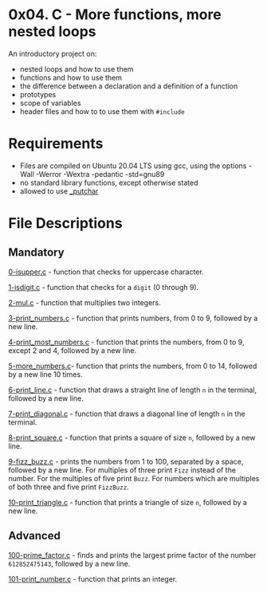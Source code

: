 # 0x04. C - More functions, more nested loops
An introductory project on:

- nested loops and how to use them
- functions and how to use them
- the difference between a declaration and a definition of a function
- prototypes
- scope of variables
- header files and how to to use them with `#include`
# Requirements
- Files are compiled on Ubuntu 20.04 LTS using gcc, using the options -Wall -Werror -Wextra -pedantic -std=gnu89
- no standard library functions, except otherwise stated
- allowed to use [_putchar](https://github.com/holbertonschool/_putchar.c/blob/master/_putchar.c)
# File Descriptions
## Mandatory
[0-isupper.c](https://github.com/Gbeminiyi2022/alx-low_level_programming/blob/main/0x04-more_functions_nested_loops/0-isupper.c) - function that checks for uppercase character.

[1-isdigit.c](https://github.com/Gbeminiyi2022/alx-low_level_programming/blob/main/0x04-more_functions_nested_loops/1-isdigit.c) - function that checks for a `digit` (0 through 9).

[2-mul.c](https://github.com/Gbeminiyi2022/alx-low_level_programming/blob/main/0x04-more_functions_nested_loops/2-mul.c) - function that multiplies two integers.

[3-print_numbers.c](https://github.com/Gbeminiyi2022/alx-low_level_programming/blob/main/0x04-more_functions_nested_loops/3-print_numbers.c) - function that prints numbers, from 0 to 9, followed by a new line.

[4-print_most_numbers.c](https://github.com/Gbeminiyi2022/alx-low_level_programming/blob/main/0x04-more_functions_nested_loops/4-print_most_numbers.c) - function that prints the numbers, from 0 to 9, except 2 and 4, followed by a new line.

[5-more_numbers.c](https://github.com/Gbeminiyi2022/alx-low_level_programming/blob/main/0x04-more_functions_nested_loops/5-more_numbers.c)- function that prints the numbers, from 0 to 14, followed by a new line 10 times.

[6-print_line.c](https://github.com/Gbeminiyi2022/alx-low_level_programming/blob/main/0x04-more_functions_nested_loops/6-print_line.c) - function that draws a straight line of length `n` in the terminal, followed by a new line.

[7-print_diagonal.c](https://github.com/Gbeminiyi2022/alx-low_level_programming/blob/main/0x04-more_functions_nested_loops/7-print_diagonal.c) - function that draws a diagonal line of length `n` in the terminal.

[8-print_square.c](https://github.com/Gbeminiyi2022/alx-low_level_programming/blob/main/0x04-more_functions_nested_loops/8-print_square.c) - function that prints a square of size `n`, followed by a new line.

[9-fizz_buzz.c](https://github.com/Gbeminiyi2022/alx-low_level_programming/blob/main/0x04-more_functions_nested_loops/9-fizz_buzz.c) - prints the numbers from 1 to 100, separated by a space, followed by a new line. For multiples of three print `Fizz` instead of the number. For the multiples of five print `Buzz`. For numbers which are multiples of both three and five print `FizzBuzz`.

[10-print_triangle.c](https://github.com/Gbeminiyi2022/alx-low_level_programming/blob/main/0x04-more_functions_nested_loops/10-print_triangle.c) - function that prints a triangle of size `n`, followed by a new line.

## Advanced
[100-prime_factor.c](https://github.com/Gbeminiyi2022/alx-low_level_programming/blob/main/0x04-more_functions_nested_loops/100-prime_factor.c) - finds and prints the largest prime factor of the number `612852475143`, followed by a new line.

[101-print_number.c](https://github.com/Gbeminiyi2022/alx-low_level_programming/blob/main/0x04-more_functions_nested_loops/101-print_number.c) - function that prints an integer.
